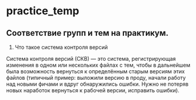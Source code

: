 # practice_temp

## Соответствие групп и тем на практикум.


1. Что такое система контроля версий

Система контроля версий (СКВ) — это система, регистрирующая изменения в одном или нескольких файлах с тем, чтобы в дальнейшем была возможность вернуться к определённым старым версиям этих файлов (типичный пример: выложили версию в проду, начали работу над новыми фичами и вдруг обнаружились ошибки. Нужно не потеряв новых наработок вернуться к рабочей версии, исправить ошибки).


